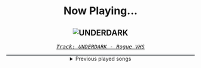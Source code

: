 <div align="center"> 
<h1>Now Playing...</h1>

![UNDERDARK](https://i.scdn.co/image/ab67616d00001e02dcb1f20ebf7e833c92fb54ac)
--
_<samp><a href="https://open.spotify.com/track/7IZMiifqVUoazTVrHBnIJX">Track: UNDERDARK - Rogue VHS</a></samp>_

<div style="border: 1px #4B5054 solid"></div>
<details>
  <summary>
    Previous played songs
  </summary>
  <table>
    <thead>
      <tr>
        <th>
          Artist
        </th>
        <th>
          Song
        </th>
        <th>
          Link
        </th>
      </tr>
    </thead>
    <tbody>
      <tr><td>Rogue VHS</td><td>UNDERDARK</td><td><a href="https://open.spotify.com/track/7IZMiifqVUoazTVrHBnIJX">https://open.spotify.com/track/7IZMiifqVUoazTVrHBnIJX</a></td></tr><tr><td>DEATHPHONK</td><td>HARD!</td><td><a href="https://open.spotify.com/track/3pHldkYL4BOERSbcJMVjss">https://open.spotify.com/track/3pHldkYL4BOERSbcJMVjss</a></td></tr><tr><td>Rocco Minichiello</td><td>Rampaging Evil (From "My Hero Academia") - Metal Version</td><td><a href="https://open.spotify.com/track/5IFDugnKQtNd66SWuE6kqp">https://open.spotify.com/track/5IFDugnKQtNd66SWuE6kqp</a></td></tr><tr><td>Motionless In White</td><td>Meltdown</td><td><a href="https://open.spotify.com/track/6w3hTgFYPaUo6WFz2tEOtX">https://open.spotify.com/track/6w3hTgFYPaUo6WFz2tEOtX</a></td></tr><tr><td>The Plot In You</td><td>Divide</td><td><a href="https://open.spotify.com/track/2ciYYljvXw3vJdWi6hkEfS">https://open.spotify.com/track/2ciYYljvXw3vJdWi6hkEfS</a></td></tr><tr><td>Bad Omens</td><td>The Grey</td><td><a href="https://open.spotify.com/track/5oZy9b1lMtREB3cqOPQusD">https://open.spotify.com/track/5oZy9b1lMtREB3cqOPQusD</a></td></tr><tr><td>Slaughter to Prevail</td><td>Kid Of Darkness</td><td><a href="https://open.spotify.com/track/6jfdoFizeyEAJ30BNHjVq7">https://open.spotify.com/track/6jfdoFizeyEAJ30BNHjVq7</a></td></tr><tr><td>Risen from Shadows</td><td>Candy Shop</td><td><a href="https://open.spotify.com/track/1LNZpMxPIoDq6dDZzKajZY">https://open.spotify.com/track/1LNZpMxPIoDq6dDZzKajZY</a></td></tr><tr><td>SETYØURSAILS</td><td>Shallow (feat. Mike Perez) - Single Edit</td><td><a href="https://open.spotify.com/track/1yH6xfN3nET67Ryux09k5s">https://open.spotify.com/track/1yH6xfN3nET67Ryux09k5s</a></td></tr><tr><td>In Shallows</td><td>Venom</td><td><a href="https://open.spotify.com/track/3AOtB88FXTw8k0BJF75Jte">https://open.spotify.com/track/3AOtB88FXTw8k0BJF75Jte</a></td></tr><tr><td>Patient Sixty-Seven</td><td>Hibbertia (Reduxe)</td><td><a href="https://open.spotify.com/track/712R1erduEkXxlz7jjA0KB">https://open.spotify.com/track/712R1erduEkXxlz7jjA0KB</a></td></tr><tr><td>Alex Terrible</td><td>Kingdom of Storm and Thunder</td><td><a href="https://open.spotify.com/track/7jyCwLajaXwwn4YY6bOatP">https://open.spotify.com/track/7jyCwLajaXwwn4YY6bOatP</a></td></tr><tr><td>Jynx</td><td>G.O.A.T.</td><td><a href="https://open.spotify.com/track/32fdOlFRRRoSwO6o6f6Wra">https://open.spotify.com/track/32fdOlFRRRoSwO6o6f6Wra</a></td></tr><tr><td>Making Blind Eyes See</td><td>Deny Me Certainty</td><td><a href="https://open.spotify.com/track/5ZrBFMpxZpYkRhSKrKXAIx">https://open.spotify.com/track/5ZrBFMpxZpYkRhSKrKXAIx</a></td></tr><tr><td>Mirrorcell</td><td>Tongues</td><td><a href="https://open.spotify.com/track/4EoKaBK6UDcCNHxzWE6lbm">https://open.spotify.com/track/4EoKaBK6UDcCNHxzWE6lbm</a></td></tr><tr><td>The Plague</td><td>Bleeding In The Snow</td><td><a href="https://open.spotify.com/track/2mT8AvZhmh9S9knucj23Fa">https://open.spotify.com/track/2mT8AvZhmh9S9knucj23Fa</a></td></tr><tr><td>Avery Watts</td><td>A Cut Above</td><td><a href="https://open.spotify.com/track/7rG01lQ8GlDPN4hBqb9SKu">https://open.spotify.com/track/7rG01lQ8GlDPN4hBqb9SKu</a></td></tr><tr><td>3 Pill Morning</td><td>Rain</td><td><a href="https://open.spotify.com/track/6TVVA2qDVDCU9pJIMSKGo5">https://open.spotify.com/track/6TVVA2qDVDCU9pJIMSKGo5</a></td></tr><tr><td>Korn</td><td>Insane</td><td><a href="https://open.spotify.com/track/6dzbHbDS3htE0Xr0FkELFK">https://open.spotify.com/track/6dzbHbDS3htE0Xr0FkELFK</a></td></tr><tr><td>Korn</td><td>Start The Healing</td><td><a href="https://open.spotify.com/track/3DRSkg7t5Jpa86TPIFGxBr">https://open.spotify.com/track/3DRSkg7t5Jpa86TPIFGxBr</a></td></tr>
    </tbody>
  </table>
</details>

</div>
